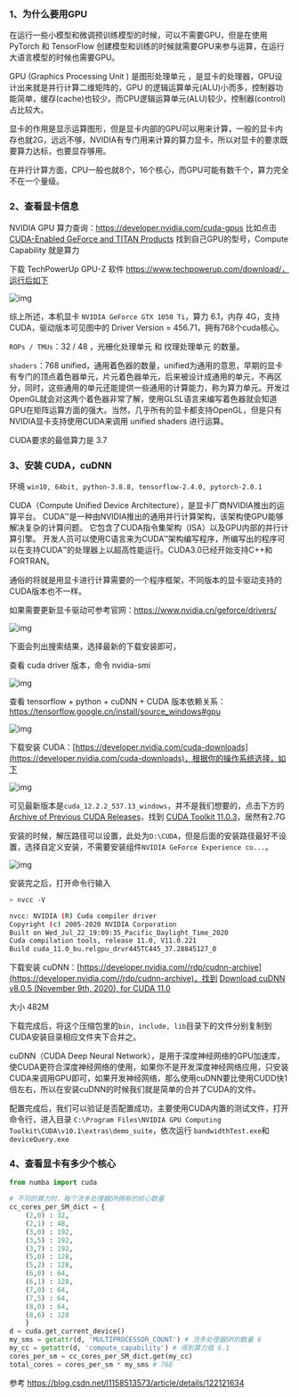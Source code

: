 ### 1、为什么要用GPU

在运行一些小模型和微调预训练模型的时候，可以不需要GPU，但是在使用 PyTorch 和 TensorFlow 创建模型和训练的时候就需要GPU来参与运算，在运行大语言模型的时候也需要GPU。

GPU (Graphics Processing Unit ) 是图形处理单元 ，是显卡的处理器，GPU设计出来就是并行计算二维矩阵的，GPU 的逻辑运算单元(ALU)小而多，控制器功能简单，缓存(cache)也较少。而CPU逻辑运算单元(ALU)较少，控制器(control)占比较大。

显卡的作用是显示运算图形，但是显卡内部的GPU可以用来计算，一般的显卡内存也就2G，远远不够，NVIDIA有专门用来计算的算力显卡，所以对显卡的要求既要算力达标，也要显存够用。

在并行计算方面，CPU一般也就8个，16个核心，而GPU可能有数千个，算力完全不在一个量级。



### 2、查看显卡信息

NVIDIA GPU 算力查询：https://developer.nvidia.com/cuda-gpus  比如点击 [CUDA-Enabled GeForce and TITAN Products](https://developer.nvidia.com/cuda-gpus#collapse4) 找到自己GPU的型号，Compute Capability 就是算力

下载 TechPowerUp GPU-Z 软件 https://www.techpowerup.com/download/，运行后如下

![img](./imgs/nvidia-GeForce-GTX-1050-Ti.jpg)

综上所述，本机显卡 `NVIDIA GeForce GTX 1050 Ti`，算力 6.1，内存 4G，支持CUDA，驱动版本可见图中的 Driver Version = 456.71，拥有768个cuda核心。

`ROPs / TMUs`：32 / 48 ，光栅化处理单元 和 纹理处理单元 的数量。

`shaders`：768 unified，通用着色器的数量，unified为通用的意思，早期的显卡有专门的顶点着色器单元，片元着色器单元，后来被设计成通用的单元，不再区分，同时，这些通用的单元还能提供一些通用的计算能力，称为算力单元。开发过OpenGL就会对这两个着色器非常了解，使用GLSL语言来编写着色器就会知道GPU在矩阵运算方面的强大。当然，几乎所有的显卡都支持OpenGL，但是只有NVIDIA显卡支持使用CUDA来调用 unified shaders 进行运算。

CUDA要求的最低算力是 3.7

### 3、安装 CUDA，cuDNN

环境 `win10, 64bit, python-3.8.8, tensorflow-2.4.0, pytorch-2.0.1`

CUDA（Compute Unified Device Architecture），是显卡厂商NVIDIA推出的运算平台。 CUDA™是一种由NVIDIA推出的通用并行计算架构，该架构使GPU能够解决复杂的计算问题。 它包含了CUDA指令集架构（ISA）以及GPU内部的并行计算引擎。 开发人员可以使用C语言来为CUDA™架构编写程序，所编写出的程序可以在支持CUDA™的处理器上以超高性能运行。CUDA3.0已经开始支持C++和FORTRAN。

通俗的将就是用显卡进行计算需要的一个程序框架，不同版本的显卡驱动支持的CUDA版本也不一样。

如果需要更新显卡驱动可参考官网：https://www.nvidia.cn/geforce/drivers/

![img](./imgs/360截图20230901095431110.jpg)

下面会列出搜索结果，选择最新的下载安装即可，



查看 cuda driver 版本，命令 nvidia-smi

![img](./imgs/手心输入法截图20230902171023647.jpg)


查看 tensorflow + python + cuDNN + CUDA 版本依赖关系：https://tensorflow.google.cn/install/source_windows#gpu

![img](./imgs/360截图20230901103135685.jpg)

下载安装 CUDA：[https://developer.nvidia.com/cuda-downloads](https://developer.nvidia.com/cuda-downloads)，根据你的操作系统选择，如下

![img](./imgs/360截图20230901103617340.jpg)

可见最新版本是`cuda_12.2.2_537.13_windows`，并不是我们想要的，点击下方的 [Archive of Previous CUDA Releases](https://developer.nvidia.com/cuda-toolkit-archive)，找到 [CUDA Toolkit 11.0.3](https://developer.nvidia.com/cuda-11-0-3-download-archive)，居然有2.7G

安装的时候，解压路径可以设置，此处为`D:\CUDA`，但是后面的安装路径最好不设置，选择自定义安装，不需要安装组件`NVIDIA GeForce Experience co...`。

![img](./imgs/360截图20230902174557166.jpg)

安装完之后，打开命令行输入
```bash
> nvcc -V

nvcc: NVIDIA (R) Cuda compiler driver
Copyright (c) 2005-2020 NVIDIA Corporation
Built on Wed_Jul_22_19:09:35_Pacific_Daylight_Time_2020
Cuda compilation tools, release 11.0, V11.0.221
Build cuda_11.0_bu.relgpu_drvr445TC445_37.28845127_0
```

下载安装 cuDNN：[https://developer.nvidia.com//rdp/cudnn-archive](https://developer.nvidia.com//rdp/cudnn-archive)，找到 [Download cuDNN v8.0.5 (November 9th, 2020), for CUDA 11.0](https://developer.nvidia.com//rdp/cudnn-archive#a-collapse805-110)

大小 482M

下载完成后，将这个压缩包里的`bin, include, lib`目录下的文件分别复制到CUDA安装目录相应文件夹下合并之。

cuDNN（CUDA Deep Neural Network），是用于深度神经网络的GPU加速库，使CUDA更符合深度神经网络的使用，如果你不是开发深度神经网络应用，只安装CUDA来调用GPU即可，如果开发神经网络，那么使用cuDNN要比使用CUDD快1倍左右，所以在安装cuDNN的时候我们就是简单的合并了CUDA的文件。

配置完成后，我们可以验证是否配置成功，主要使用CUDA内置的测试文件，打开命令行，进入目录 `C:\Program Files\NVIDIA GPU Computing Toolkit\CUDA\v10.1\extras\demo_suite`，依次运行 `bandwidthTest.exe`和`deviceQuery.exe`

### 4、查看显卡有多少个核心

```python
from numba import cuda

# 不同的算力时，每个流多处理器SM拥有的核心数量
cc_cores_per_SM_dict = {
    (2,0) : 32,
    (2,1) : 48,
    (3,0) : 192,
    (3,5) : 192,
    (3,7) : 192,
    (5,0) : 128,
    (5,2) : 128,
    (6,0) : 64,
    (6,1) : 128,
    (7,0) : 64,
    (7,5) : 64,
    (8,0) : 64,
    (8,6) : 128
    }
d = cuda.get_current_device()
my_sms = getattr(d, 'MULTIPROCESSOR_COUNT') # 流多处理器SM的数量 6
my_cc = getattr(d, 'compute_capability') # 得到算力值 6.1
cores_per_sm = cc_cores_per_SM_dict.get(my_cc)
total_cores = cores_per_sm * my_sms # 768
```



参考 https://blog.csdn.net/l1158513573/article/details/122121634

